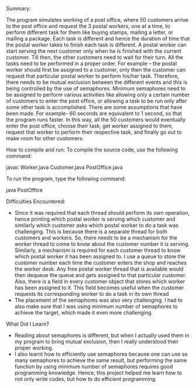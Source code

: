 Summary:

The program simulates working of a post office, where 50 customers arrive to the post office and request the 3 postal workers, one at a time, to perform different task for them like buying stamps, mailing a letter, or mailing a package. Each task is different and hence the duration of time that the postal worker takes to finish each task is different. A postal worker can start serving the next customer only when he is finished with the current customer. Till then, the other customers need to wait for their turn. All the tasks need to be performed in a proper order. For example – the postal worker should first be assigned to a customer, only then the customer can request that particular postal worker to perform his/her task. Therefore, there needs to be mutual exclusion between the different events and this is being controlled by the use of semaphores. Minimum semaphores need to be assigned to perform various activities like allowing only a certain number of customers to enter the post office, or allowing a task to be run only after some other task is accomplished. There are some assumptions that have been made. For example- 60 seconds are equivalent to 1 second, so that the program runs faster.
In this way, all the 50 customers would eventually enter the post office, choose their task, get worker assigned to them, request that worker to perform their respective task, and finally go out to make room for other customers.

How to compile and run:
To compile the source code, use the following command:

javac Worker.java Customer.java PostOffice.java

To run the program, type the following command:

java PostOffice

Difficulties Encountered:

- Since it was required that each thread should perform its own operation, hence printing which postal worker is serving which customer and similarly which customer asks which postal worker to do a task was  challenging. This is because there is a separate thread for both customers and workers. So, there needs to be a mechanism for the worker thread to come to know about the customer number it is serving. Similarly, a mechanism is required for each customer thread to know which postal worker it has been assigned to. I use a queue to store the customer number each time the customer enters the shop and reaches the worker desk. Any free postal worker thread that is available would then dequeue the queue and gets assigned to that particular customer. Also, there is a field in every customer object that stores which worker has been assigned to it. This field becomes useful when the customer requests its corresponding worker to do a task in its own thread
- The placement of the semaphores was also very challenging. I had to also make sure that I was using minimum number of semaphores to achieve the target, which made it even more challenging.

What Did I Learn?

- Reading about semaphores is different, but when I actually used them in my program to bring mutual exclusion, then I really understood their proper working.
- I also learnt how to efficiently use semaphores because one can use so many semaphores to achieve the same result, but performing the same function by using minimum number of semaphores requires good programming knowledge. Hence, this project helped me learn how to not only write codes, but how to do efficient programming.
